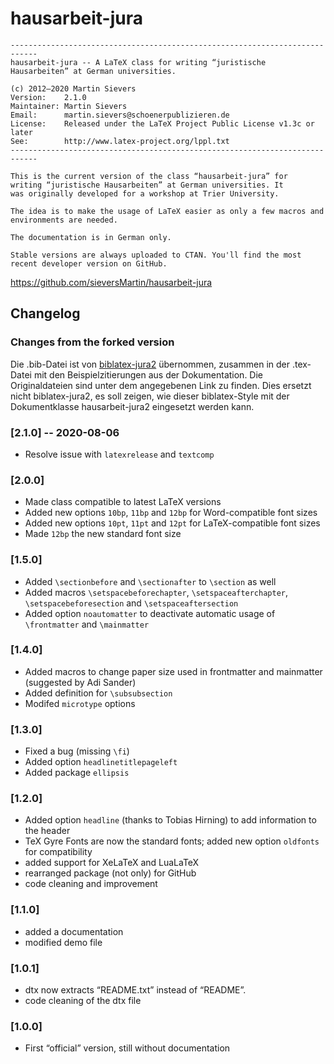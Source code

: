 # hausarbeit-jura
```
----------------------------------------------------------------------------
hausarbeit-jura -- A LaTeX class for writing “juristische Hausarbeiten” at German universities.

(c) 2012–2020 Martin Sievers
Version:    2.1.0
Maintainer: Martin Sievers
Email:      martin.sievers@schoenerpublizieren.de
License:    Released under the LaTeX Project Public License v1.3c or later
See:        http://www.latex-project.org/lppl.txt
----------------------------------------------------------------------------

This is the current version of the class “hausarbeit-jura” for
writing “juristische Hausarbeiten” at German universities. It
was originally developed for a workshop at Trier University.

The idea is to make the usage of LaTeX easier as only a few macros and
environments are needed.

The documentation is in German only.

Stable versions are always uploaded to CTAN. You'll find the most recent developer version on GitHub.
```

https://github.com/sieversMartin/hausarbeit-jura


## Changelog

### Changes from the forked version

Die .bib-Datei ist von [biblatex-jura2](https://ctan.org/pkg/biblatex-jura2)
übernommen, zusammen in der .tex-Datei mit den Beispielzitierungen aus der
Dokumentation. Die Originaldateien sind unter dem angegebenen Link zu finden.
Dies ersetzt nicht biblatex-jura2, es soll zeigen, wie dieser biblatex-Style mit
der Dokumentklasse hausarbeit-jura2 eingesetzt werden kann.



### [2.1.0] -- 2020-08-06

* Resolve issue with `latexrelease` and `textcomp`

### [2.0.0]

* Made class compatible to latest LaTeX versions
* Added new options `10bp`, `11bp` and `12bp` for Word-compatible font sizes
* Added new options `10pt`, `11pt` and `12pt` for LaTeX-compatible font sizes
* Made `12bp` the new standard font size

### [1.5.0]

* Added ``\sectionbefore`` and ``\sectionafter`` to ``\section`` as well
* Added macros ``\setspacebeforechapter``, ``\setspaceafterchapter``, ``\setspacebeforesection`` and ``\setspaceaftersection``
* Added option ``noautomatter`` to deactivate automatic usage of ``\frontmatter`` and ``\mainmatter``

### [1.4.0]

* Added macros to change paper size used in frontmatter and mainmatter (suggested by Adi Sander)
* Added definition for ``\subsubsection``
* Modifed ``microtype`` options

### [1.3.0]

* Fixed a bug (missing ``\fi``)
* Added option ``headlinetitlepageleft``
* Added package ``ellipsis``

### [1.2.0]

* Added option ``headline`` (thanks to Tobias Hirning) to add information to the header
* TeX Gyre Fonts are now the standard fonts; added new option ``oldfonts`` for compatibility
* added support for XeLaTeX and LuaLaTeX
* rearranged package (not only) for GitHub
* code cleaning and improvement

### [1.1.0]

* added a documentation
* modified demo file

### [1.0.1]

* dtx now extracts “README.txt” instead of “README”.
* code cleaning of the dtx file

### [1.0.0]

* First “official” version, still without documentation
